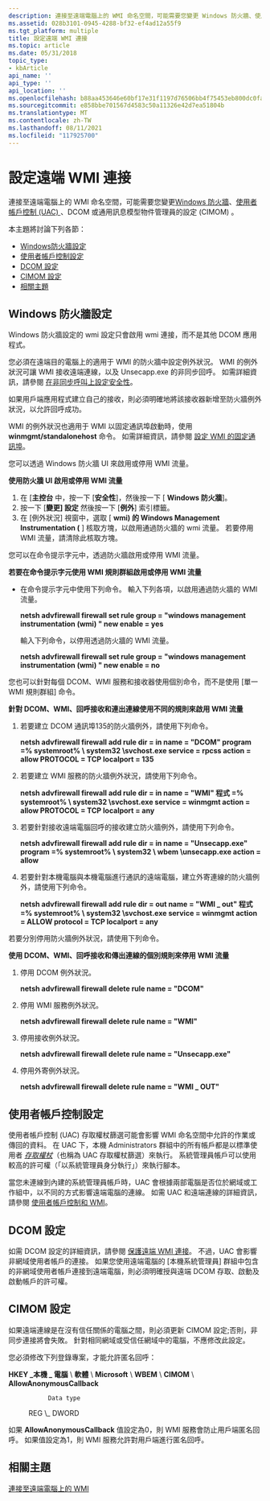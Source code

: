 ```yaml
---
description: 連接至遠端電腦上的 WMI 命名空間，可能需要您變更 Windows 防火牆、使用者帳戶控制 (UAC) 、DCOM 或通用訊息模型物件管理員的設定 (CIMOM) 。
ms.assetid: 028b3101-0945-4288-bf32-ef4ad12a55f9
ms.tgt_platform: multiple
title: 設定遠端 WMI 連接
ms.topic: article
ms.date: 05/31/2018
topic_type:
- kbArticle
api_name: ''
api_type: ''
api_location: ''
ms.openlocfilehash: b88aa453646e60bf17e31f1197d76506bb4f75453eb800dc0fa272946a3bf8df
ms.sourcegitcommit: e858bbe701567d4583c50a11326e42d7ea51804b
ms.translationtype: MT
ms.contentlocale: zh-TW
ms.lasthandoff: 08/11/2021
ms.locfileid: "117925700"
---
```

# <a name="setting-up-a-remote-wmi-connection"></a>設定遠端 WMI 連接

連接至遠端電腦上的 WMI 命名空間，可能需要您變更[Windows 防火牆](/previous-versions/windows/it-pro/windows-server-2008-R2-and-2008/cc754274(v=ws.11))、[使用者帳戶控制 (UAC) ](/previous-versions/aa905108(v=msdn.10))、DCOM 或通用訊息模型物件管理員的設定 (CIMOM) 。

本主題將討論下列各節：

-   [Windows防火牆設定](#windows-firewall-settings)
-   [使用者帳戶控制設定](#user-account-control-settings)
-   [DCOM 設定](#dcom-settings)
-   [CIMOM 設定](#cimom-settings)
-   [相關主題](#related-topics)

## <a name="windows-firewall-settings"></a>Windows 防火牆設定

Windows 防火牆設定的 wmi 設定只會啟用 wmi 連接，而不是其他 DCOM 應用程式。

您必須在遠端目的電腦上的適用于 WMI 的防火牆中設定例外狀況。 WMI 的例外狀況可讓 WMI 接收遠端連線，以及 Unsecapp.exe 的非同步回呼。 如需詳細資訊，請參閱 [在非同步呼叫上設定安全性](setting-security-on-an-asynchronous-call.md)。

如果用戶端應用程式建立自己的接收，則必須明確地將該接收器新增至防火牆例外狀況，以允許回呼成功。

WMI 的例外狀況也適用于 WMI 以固定通訊埠啟動時，使用 **winmgmt/standalonehost** 命令。 如需詳細資訊，請參閱 [設定 WMI 的固定通訊埠](setting-up-a-fixed-port-for-wmi.md)。

您可以透過 Windows 防火牆 UI 來啟用或停用 WMI 流量。

**使用防火牆 UI 啟用或停用 WMI 流量**

1.  在 [**主控台** 中，按一下 [**安全性**]，然後按一下 [ **Windows 防火牆**]。
2.  按一下 [**變更] 設定** 然後按一下 [**例外**] 索引標籤。
3.  在 [例外狀況] 視窗中，選取 [ **wmi) 的 Windows Management Instrumentation (** ] 核取方塊，以啟用通過防火牆的 wmi 流量。 若要停用 WMI 流量，請清除此核取方塊。

您可以在命令提示字元中，透過防火牆啟用或停用 WMI 流量。

**若要在命令提示字元使用 WMI 規則群組啟用或停用 WMI 流量**

-   在命令提示字元中使用下列命令。 輸入下列各項，以啟用通過防火牆的 WMI 流量。

    **netsh advfirewall firewall set rule group = "windows management instrumentation (wmi) " new enable = yes**

    輸入下列命令，以停用透過防火牆的 WMI 流量。

    **netsh advfirewall firewall set rule group = "windows management instrumentation (wmi) " new enable = no**

您也可以針對每個 DCOM、WMI 服務和接收器使用個別命令，而不是使用 [單一 WMI 規則群組] 命令。

**針對 DCOM、WMI、回呼接收和連出連線使用不同的規則來啟用 WMI 流量**

1.  若要建立 DCOM 通訊埠135的防火牆例外，請使用下列命令。

    **netsh advfirewall firewall add rule dir = in name = "DCOM" program =% systemroot% \\ system32 \\svchost.exe service = rpcss action = allow PROTOCOL = TCP localport = 135**

2.  若要建立 WMI 服務的防火牆例外狀況，請使用下列命令。

    **netsh advfirewall firewall add rule dir = in name = "WMI" 程式 =% systemroot% \\ system32 \\svchost.exe service = winmgmt action = allow PROTOCOL = TCP localport = any**

3.  若要針對接收遠端電腦回呼的接收建立防火牆例外，請使用下列命令。

    **netsh advfirewall firewall add rule dir = in name = "Unsecapp.exe" program =% systemroot% \\ system32 \\ wbem \\unsecapp.exe action = allow**

4.  若要針對本機電腦與本機電腦進行通訊的遠端電腦，建立外寄連線的防火牆例外，請使用下列命令。

    **netsh advfirewall firewall add rule dir = out name = "WMI \_ out" 程式 =% systemroot% \\ system32 \\svchost.exe service = winmgmt action = ALLOW protocol = TCP localport = any**

若要分別停用防火牆例外狀況，請使用下列命令。

**使用 DCOM、WMI、回呼接收和傳出連線的個別規則來停用 WMI 流量**

1.  停用 DCOM 例外狀況。

    **netsh advfirewall firewall delete rule name = "DCOM"**

2.  停用 WMI 服務例外狀況。

    **netsh advfirewall firewall delete rule name = "WMI"**

3.  停用接收例外狀況。

    **netsh advfirewall firewall delete rule name = "Unsecapp.exe"**

4.  停用外寄例外狀況。

    **netsh advfirewall firewall delete rule name = "WMI \_ OUT"**

## <a name="user-account-control-settings"></a>使用者帳戶控制設定

使用者帳戶控制 (UAC) 存取權杖篩選可能會影響 WMI 命名空間中允許的作業或傳回的資料。 在 UAC 下，本機 Administrators 群組中的所有帳戶都是以標準使用者 [*存取權杖*](/windows/desktop/SecGloss/a-gly)（也稱為 UAC 存取權杖篩選）來執行。 系統管理員帳戶可以使用較高的許可權（「以系統管理員身分執行」）來執行腳本。

當您未連線到內建的系統管理員帳戶時，UAC 會根據兩部電腦是否位於網域或工作組中，以不同的方式影響遠端電腦的連線。 如需 UAC 和遠端連線的詳細資訊，請參閱 [使用者帳戶控制和 WMI](user-account-control-and-wmi.md)。

## <a name="dcom-settings"></a>DCOM 設定

如需 DCOM 設定的詳細資訊，請參閱 [保護遠端 WMI 連接](securing-a-remote-wmi-connection.md)。 不過，UAC 會影響非網域使用者帳戶的連接。 如果您使用遠端電腦的 [本機系統管理員] 群組中包含的非網域使用者帳戶連接到遠端電腦，則必須明確授與遠端 DCOM 存取、啟動及啟動帳戶的許可權。

## <a name="cimom-settings"></a>CIMOM 設定

如果遠端連線是在沒有信任關係的電腦之間，則必須更新 CIMOM 設定;否則，非同步連接將會失敗。 針對相同網域或受信任網域中的電腦，不應修改此設定。

您必須修改下列登錄專案，才能允許匿名回呼：

**HKEY \_本機 \_ 電腦** \\ **軟體** \\ **Microsoft** \\ **WBEM** \\ **CIMOM** \\ **AllowAnonymousCallback**<dl> <dt>

               Data type
</dt> <dd>               REG \_ DWORD</dd> </dl>

如果 **AllowAnonymousCallback** 值設定為0，則 WMI 服務會防止用戶端匿名回呼。 如果值設定為1，則 WMI 服務允許對用戶端進行匿名回呼。

## <a name="related-topics"></a>相關主題

<dl> <dt>

[連接至遠端電腦上的 WMI](connecting-to-wmi-on-a-remote-computer.md)
</dt> </dl>

 

 
